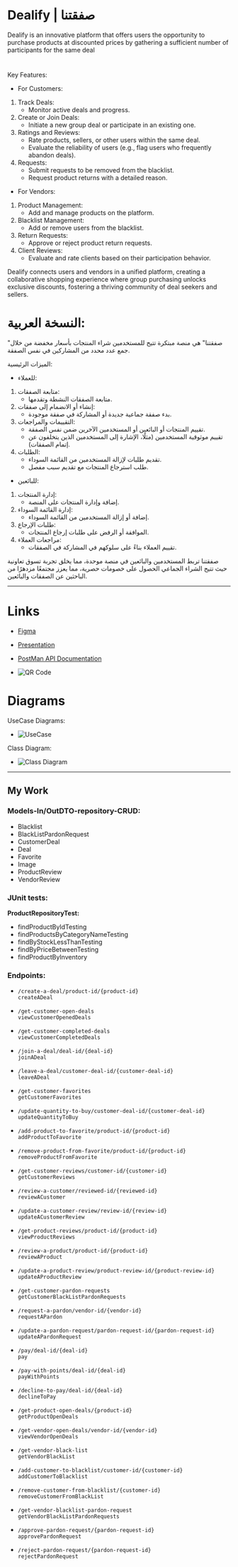 # Dealify | صفقتنا
Dealify is an innovative platform that offers users the opportunity to purchase products at discounted prices by gathering a sufficient number of participants for the same deal
#
Key Features:
- For Customers:
1. Track Deals:
      - Monitor active deals and progress.
2. Create or Join Deals:
      - Initiate a new group deal or participate in an existing one.
3. Ratings and Reviews:
      - Rate products, sellers, or other users within the same deal.
      - Evaluate the reliability of users (e.g., flag users who frequently abandon deals).
3. Requests:
      - Submit requests to be removed from the blacklist.
      - Request product returns with a detailed reason.


- For Vendors:
1. Product Management:
     - Add and manage products on the platform.
2. Blacklist Management:
     - Add or remove users from the blacklist.
3. Return Requests:
     - Approve or reject product return requests.
4. Client Reviews:
    - Evaluate and rate clients based on their participation behavior.
 
Dealify connects users and vendors in a unified platform, creating a collaborative shopping experience where group purchasing unlocks exclusive discounts, fostering a thriving community of deal seekers and sellers.
#

# النسخة العربية:

"صفقتنا" هي منصة مبتكرة تتيح للمستخدمين شراء المنتجات بأسعار مخفضة من خلال جمع عدد محدد من المشاركين في نفس الصفقة.

الميزات الرئيسية:
- للعملاء:
1. متابعة الصفقات:
    - متابعة الصفقات النشطة وتقدمها.
2. إنشاء أو الانضمام إلى صفقات:
    - بدء صفقة جماعية جديدة أو المشاركة في صفقة موجودة.
3. التقييمات والمراجعات:
    - تقييم المنتجات أو البائعين أو المستخدمين الآخرين ضمن نفس الصفقة.
    - تقييم موثوقية المستخدمين (مثلًا، الإشارة إلى المستخدمين الذين يتخلفون عن إتمام الصفقات).
4. الطلبات:
    - تقديم طلبات لإزالة المستخدمين من القائمة السوداء.
    - طلب استرجاع المنتجات مع تقديم سبب مفصل.


- للبائعين:
1. إدارة المنتجات:
    - إضافة وإدارة المنتجات على المنصة.
2. إدارة القائمة السوداء:
    - إضافة أو إزالة المستخدمين من القائمة السوداء.
3. طلبات الإرجاع:
    - الموافقة أو الرفض على طلبات إرجاع المنتجات.
4. مراجعات العملاء:
    - تقييم العملاء بناءً على سلوكهم في المشاركة في الصفقات.
 
صفقتنا تربط المستخدمين والبائعين في منصة موحدة، مما يخلق تجربة تسوق تعاونية حيث تتيح الشراء الجماعي الحصول على خصومات حصرية، مما يعزز مجتمعًا مزدهرًا من الباحثين عن الصفقات والبائعين.

---


#
# Links
- [Figma](https://www.figma.com/design/kUyt9oIMPtgUqbXLnBDkS3/Dealify?node-id=0-1&t=GhXfJIKfyUDjqQfR-1)
- [Presentation](https://www.canva.com/design/DAGbZqlKQ60/OAW5OSI2w2P_I_IUJoBvkQ/edit?utm_content=DAGbZqlKQ60&utm_campaign=designshare&utm_medium=link2&utm_source=sharebutton)
- [PostMan API Documentation](https://documenter.getpostman.com/view/39709967/2sAYJAdGzY)

- ![QR Code](https://github.com/user-attachments/assets/dd59b236-3b36-40fc-91c6-270ec574485a)



#
# Diagrams
UseCase Diagrams:
- ![UseCase](https://github.com/user-attachments/assets/12d485e2-0cf4-4181-8254-3eb917b8670d)


Class Diagram:
- ![Class Diagram](https://github.com/user-attachments/assets/6df6f3d8-4659-480f-b86a-6cc68798e1a8)

---

## My Work

### Models-In/OutDTO-repository-CRUD:
- Blacklist  
- BlackListPardonRequest  
- CustomerDeal  
- Deal  
- Favorite  
- Image  
- ProductReview  
- VendorReview  

### JUnit tests:
**ProductRepositoryTest:**
- findProductByIdTesting  
- findProductsByCategoryNameTesting  
- findByStockLessThanTesting  
- findByPriceBetweenTesting  
- findProductByInventory  

### Endpoints:
- `/create-a-deal/product-id/{product-id}`  
  `createADeal`  

- `/get-customer-open-deals`  
  `viewCustomerOpenedDeals`  

- `/get-customer-completed-deals`  
  `viewCustomerCompletedDeals`  

- `/join-a-deal/deal-id/{deal-id}`  
  `joinADeal`  

- `/leave-a-deal/customer-deal-id/{customer-deal-id}`  
  `leaveADeal`  

- `/get-customer-favorites`  
  `getCustomerFavorites`  

- `/update-quantity-to-buy/customer-deal-id/{customer-deal-id}`  
  `updateQuantityToBuy`  

- `/add-product-to-favorite/product-id/{product-id}`  
  `addProductToFavorite`  

- `/remove-product-from-favorite/product-id/{product-id}`  
  `removeProductFromFavorite`  

- `/get-customer-reviews/customer-id/{customer-id}`  
  `getCustomerReviews`  

- `/review-a-customer/reviewed-id/{reviewed-id}`  
  `reviewACustomer`  

- `/update-a-customer-review/review-id/{review-id}`  
  `updateACustomerReview`  

- `/get-product-reviews/product-id/{product-id}`  
  `viewProductReviews`  

- `/review-a-product/product-id/{product-id}`  
  `reviewAProduct`  

- `/update-a-product-review/product-review-id/{product-review-id}`  
  `updateAProductReview`  

- `/get-customer-pardon-requests`  
  `getCustomerBlackListPardonRequests`  

- `/request-a-pardon/vendor-id/{vendor-id}`  
  `requestAPardon`  

- `/update-a-pardon-request/pardon-request-id/{pardon-request-id}`  
  `updateAPardonRequest`  

- `/pay/deal-id/{deal-id}`  
  `pay`  

- `/pay-with-points/deal-id/{deal-id}`  
  `payWithPoints`  

- `/decline-to-pay/deal-id/{deal-id}`  
  `declineToPay`  

- `/get-product-open-deals/{product-id}`  
  `getProductOpenDeals`  

- `/get-vendor-open-deals/vendor-id/{vendor-id}`  
  `viewVendorOpenDeals`  

- `/get-vendor-black-list`  
  `getVendorBlackList`  

- `/add-customer-to-blacklist/customer-id/{customer-id}`  
  `addCustomerToBlacklist`  

- `/remove-customer-from-blacklist/{customer-id}`  
  `removeCustomerFromBlackList`  

- `/get-vendor-blacklist-pardon-request`  
  `getVendorBlackListPardonRequests`  

- `/approve-pardon-request/{pardon-request-id}`  
  `approvePardonRequest`  

- `/reject-pardon-request/{pardon-request-id}`  
  `rejectPardonRequest`  
